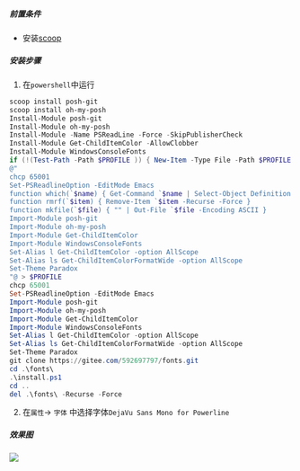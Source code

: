 ##### 前置条件

- 安装[scoop](https://github.com/lukesampson/scoop)

##### 安装步骤

1. 在`powershell`中运行

```powershell
scoop install posh-git
scoop install oh-my-posh
Install-Module posh-git
Install-Module oh-my-posh
Install-Module -Name PSReadLine -Force -SkipPublisherCheck
Install-Module Get-ChildItemColor -AllowClobber
Install-Module WindowsConsoleFonts
if (!(Test-Path -Path $PROFILE )) { New-Item -Type File -Path $PROFILE -Force }
@"
chcp 65001
Set-PSReadlineOption -EditMode Emacs
function which(`$name) { Get-Command `$name | Select-Object Definition }
function rmrf(`$item) { Remove-Item `$item -Recurse -Force }
function mkfile(`$file) { "" | Out-File `$file -Encoding ASCII }
Import-Module posh-git
Import-Module oh-my-posh
Import-Module Get-ChildItemColor
Import-Module WindowsConsoleFonts
Set-Alias l Get-ChildItemColor -option AllScope
Set-Alias ls Get-ChildItemColorFormatWide -option AllScope
Set-Theme Paradox
"@ > $PROFILE
chcp 65001
Set-PSReadlineOption -EditMode Emacs
Import-Module posh-git
Import-Module oh-my-posh
Import-Module Get-ChildItemColor
Import-Module WindowsConsoleFonts
Set-Alias l Get-ChildItemColor -option AllScope
Set-Alias ls Get-ChildItemColorFormatWide -option AllScope
Set-Theme Paradox
git clone https://gitee.com/592697797/fonts.git
cd .\fonts\
.\install.ps1
cd ..
del .\fonts\ -Recurse -Force
```

2. 在`属性`-> `字体` 中选择字体`DejaVu Sans Mono for Powerline`

##### 效果图

![](http://q81vonyew.bkt.clouddn.com/20200416105401.png)

